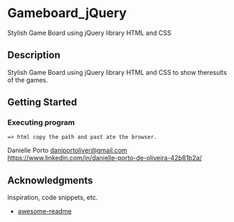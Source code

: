 # Gameboard_jQuery

Stylish Game Board using jQuery library HTML and CSS

## Description

Stylish Game Board using jQuery library HTML and CSS to show theresults of the games.

## Getting Started

### Executing program

```
=> html copy the path and past ate the browser.

```
Danielle Porto
daniportoliver@gmail.com
https://www.linkedin.com/in/danielle-porto-de-oliveira-42b81b2a/


## Acknowledgments

Inspiration, code snippets, etc.
* [awesome-readme](https://github.com/matiassingers/awesome-readme)
